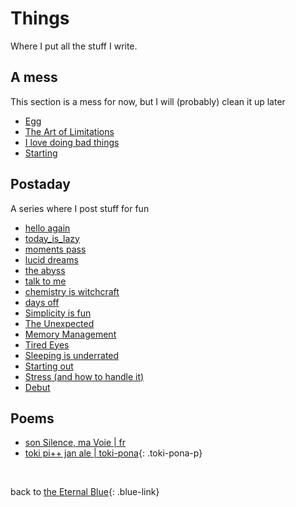# Things

Where I put all the stuff I write.

## A mess

This section is a mess for now, but I will (probably) clean it up later

- [Egg](things/egg.md)
- [The Art of Limitations](things/the_art_of_limitations.md)
- [I love doing bad things](things/bad_things.md)
- [Starting](things/starting.md)

## Postaday

A series where I post stuff for fun

- [hello again](postaday/16_hello_again.md)
- [today_is_lazy](postaday/15_today_is_lazy.md)
- [moments pass](postaday/14_moments_pass.md)
- [lucid dreams](postaday/13_lucid_dreams.md)
- [the abyss](postaday/12_the_abyss.md)
- [talk to me](postaday/11_talk_to_me.md)
- [chemistry is witchcraft](postaday/10_chemistry_is_witchcraft.md)
- [days off](postaday/09_days_off.md)
- [Simplicity is fun](postaday/08_simplicity_is_fun.md)
- [The Unexpected](postaday/07_the_unexpected.md)
- [Memory Management](postaday/06_memory_management.md)
- [Tired Eyes](postaday/05_tired_eyes.md)
- [Sleeping is underrated](postaday/04_sleeping_is_underrated.md)
- [Starting out](postaday/03_starting.md)
- [Stress (and how to handle it)](postaday/02_how_to_handle_stress.md)
- [Debut](postaday/01_debut.md)

## Poems

- [son Silence, ma Voie | fr](things/son_silence_ma_voie.md)
- [toki pi++ jan ale | toki-pona](things/toki_pi_jan_ale.md){: .toki-pona-p}

<br>

back to [the Eternal Blue](index.md){: .blue-link}